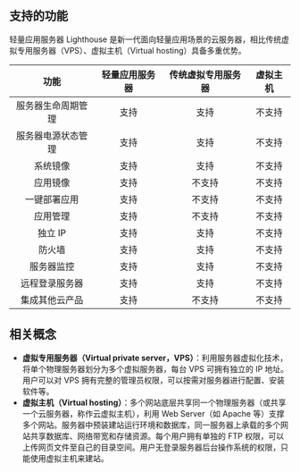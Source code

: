 ## 支持的功能
轻量应用服务器 Lighthouse 是新一代面向轻量应用场景的云服务器，相比传统虚拟专用服务器（VPS）、虚拟主机（Virtual hosting）具备多重优势。

| 功能 | 轻量应用服务器 | 传统虚拟专用服务器 | 虚拟主机  |
| :-: | :-: | :-: | :-:  |
| 服务器生命周期管理 | 支持 | 支持 | 不支持 |
| 服务器电源状态管理 | 支持 | 支持 | 不支持 |
| 系统镜像 | 支持 | 支持 | 不支持 |
| 应用镜像 | 支持| 不支持 | 不支持 |
| 一键部署应用 | 支持| 不支持 | 不支持 |
| 应用管理 | 支持| 不支持 | 不支持 |
| 独立 IP | 支持| 支持 | 不支持 |
| 防火墙 | 支持 | 支持 | 不支持 |
| 服务器监控 | 支持 | 支持 | 不支持 |
| 远程登录服务器 | 支持| 支持 | 不支持 |
| 集成其他云产品 | 支持 | 不支持 | 不支持 |


## 相关概念

- **虚拟专用服务器（Virtual private server，VPS）**：利用服务器虚拟化技术，将单个物理服务器划分为多个虚拟服务器，每台 VPS 可拥有独立的 IP 地址。用户可以对 VPS 拥有完整的管理员权限，可以按需对服务器进行配置、安装软件等。
- **虚拟主机（Virtual hosting）**：多个网站底层共享同一个物理服务器（或共享一个云服务器，称作云虚拟主机），利用 Web Server（如 Apache 等）支撑多个网站。服务器中预装建站运行环境和数据库，同一服务器上承载的多个网站共享数据库、网络带宽和存储资源。每个用户拥有单独的 FTP 权限，可以上传网页文件至自己的目录空间。用户无登录服务器后台操作系统的权限，只能使用虚拟主机来建站。
